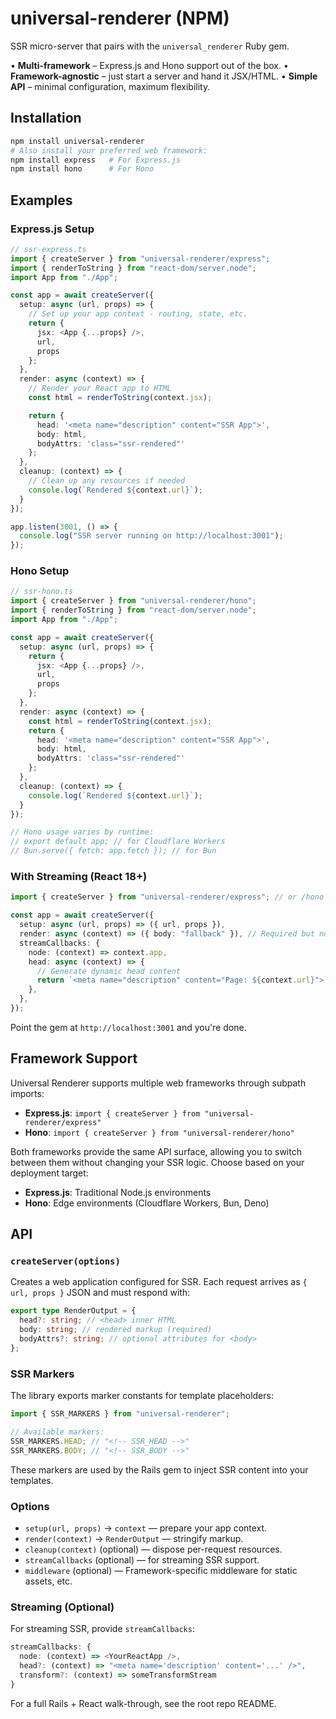 # universal-renderer (NPM)

SSR micro-server that pairs with the `universal_renderer` Ruby gem.

• **Multi-framework** – Express.js and Hono support out of the box.
• **Framework-agnostic** – just start a server and hand it JSX/HTML.
• **Simple API** – minimal configuration, maximum flexibility.

## Installation

```bash
npm install universal-renderer
# Also install your preferred web framework:
npm install express   # For Express.js
npm install hono      # For Hono
```

## Examples

### Express.js Setup

```ts
// ssr-express.ts
import { createServer } from "universal-renderer/express";
import { renderToString } from "react-dom/server.node";
import App from "./App";

const app = await createServer({
  setup: async (url, props) => {
    // Set up your app context - routing, state, etc.
    return {
      jsx: <App {...props} />,
      url,
      props
    };
  },
  render: async (context) => {
    // Render your React app to HTML
    const html = renderToString(context.jsx);

    return {
      head: '<meta name="description" content="SSR App">',
      body: html,
      bodyAttrs: 'class="ssr-rendered"'
    };
  },
  cleanup: (context) => {
    // Clean up any resources if needed
    console.log(`Rendered ${context.url}`);
  }
});

app.listen(3001, () => {
  console.log("SSR server running on http://localhost:3001");
});
```

### Hono Setup

```ts
// ssr-hono.ts
import { createServer } from "universal-renderer/hono";
import { renderToString } from "react-dom/server.node";
import App from "./App";

const app = await createServer({
  setup: async (url, props) => {
    return {
      jsx: <App {...props} />,
      url,
      props
    };
  },
  render: async (context) => {
    const html = renderToString(context.jsx);
    return {
      head: '<meta name="description" content="SSR App">',
      body: html,
      bodyAttrs: 'class="ssr-rendered"'
    };
  },
  cleanup: (context) => {
    console.log(`Rendered ${context.url}`);
  }
});

// Hono usage varies by runtime:
// export default app; // for Cloudflare Workers
// Bun.serve({ fetch: app.fetch }); // for Bun
```

### With Streaming (React 18+)

```ts
import { createServer } from "universal-renderer/express"; // or /hono

const app = await createServer({
  setup: async (url, props) => ({ url, props }),
  render: async (context) => ({ body: "fallback" }), // Required but not used for streaming
  streamCallbacks: {
    node: (context) => context.app,
    head: async (context) => {
      // Generate dynamic head content
      return `<meta name="description" content="Page: ${context.url}">`;
    },
  },
});
```

Point the gem at `http://localhost:3001` and you're done.

## Framework Support

Universal Renderer supports multiple web frameworks through subpath imports:

- **Express.js**: `import { createServer } from "universal-renderer/express"`
- **Hono**: `import { createServer } from "universal-renderer/hono"`

Both frameworks provide the same API surface, allowing you to switch between them without changing your SSR logic. Choose based on your deployment target:

- **Express.js**: Traditional Node.js environments
- **Hono**: Edge environments (Cloudflare Workers, Bun, Deno)

## API

### `createServer(options)`

Creates a web application configured for SSR. Each request arrives as `{ url, props }` JSON and must respond with:

```ts
export type RenderOutput = {
  head?: string; // <head> inner HTML
  body: string; // rendered markup (required)
  bodyAttrs?: string; // optional attributes for <body>
};
```

### SSR Markers

The library exports marker constants for template placeholders:

```ts
import { SSR_MARKERS } from "universal-renderer";

// Available markers:
SSR_MARKERS.HEAD; // "<!-- SSR_HEAD -->"
SSR_MARKERS.BODY; // "<!-- SSR_BODY -->"
```

These markers are used by the Rails gem to inject SSR content into your templates.

### Options

- `setup(url, props)` → `context` &mdash; prepare your app context.
- `render(context)` → `RenderOutput` &mdash; stringify markup.
- `cleanup(context)` (optional) &mdash; dispose per-request resources.
- `streamCallbacks` (optional) &mdash; for streaming SSR support.
- `middleware` (optional) &mdash; Framework-specific middleware for static assets, etc.

### Streaming (Optional)

For streaming SSR, provide `streamCallbacks`:

```ts
streamCallbacks: {
  node: (context) => <YourReactApp />,
  head?: (context) => "<meta name='description' content='...' />",
  transform?: (context) => someTransformStream
}
```

For a full Rails + React walk-through, see the root repo README.
